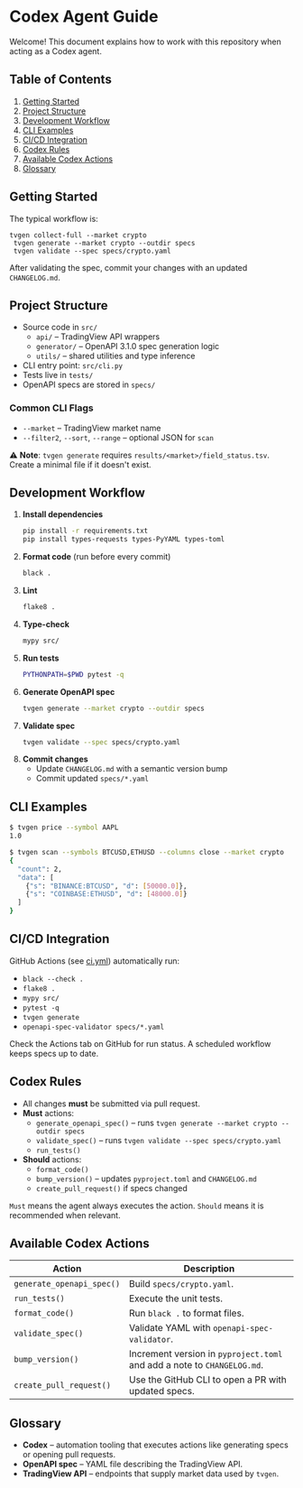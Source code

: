 # Codex Agent Guide

Welcome! This document explains how to work with this repository when acting as a Codex agent.

## Table of Contents
1. [Getting Started](#getting-started)
2. [Project Structure](#project-structure)
3. [Development Workflow](#development-workflow)
4. [CLI Examples](#cli-examples)
5. [CI/CD Integration](#cicd-integration)
6. [Codex Rules](#codex-rules)
7. [Available Codex Actions](#available-codex-actions)
8. [Glossary](#glossary)

## Getting Started

The typical workflow is:

```
tvgen collect-full --market crypto
 tvgen generate --market crypto --outdir specs
 tvgen validate --spec specs/crypto.yaml
```

After validating the spec, commit your changes with an updated `CHANGELOG.md`.

## Project Structure

- Source code in `src/`
  - `api/` – TradingView API wrappers
  - `generator/` – OpenAPI 3.1.0 spec generation logic
  - `utils/` – shared utilities and type inference
- CLI entry point: `src/cli.py`
- Tests live in `tests/`
- OpenAPI specs are stored in `specs/`

### Common CLI Flags

- `--market` – TradingView market name
- `--filter2`, `--sort`, `--range` – optional JSON for `scan`

⚠️ **Note**: `tvgen generate` requires `results/<market>/field_status.tsv`. Create a minimal file if it doesn't exist.

## Development Workflow

1. **Install dependencies**
   ```bash
   pip install -r requirements.txt
   pip install types-requests types-PyYAML types-toml
   ```
2. **Format code** (run before every commit)
   ```bash
   black .
   ```
3. **Lint**
   ```bash
   flake8 .
   ```
4. **Type-check**
   ```bash
   mypy src/
   ```
5. **Run tests**
   ```bash
   PYTHONPATH=$PWD pytest -q
   ```
6. **Generate OpenAPI spec**
   ```bash
   tvgen generate --market crypto --outdir specs
   ```
7. **Validate spec**
   ```bash
   tvgen validate --spec specs/crypto.yaml
   ```
8. **Commit changes**
   - Update `CHANGELOG.md` with a semantic version bump
   - Commit updated `specs/*.yaml`

## CLI Examples

```bash
$ tvgen price --symbol AAPL
1.0

$ tvgen scan --symbols BTCUSD,ETHUSD --columns close --market crypto
{
  "count": 2,
  "data": [
    {"s": "BINANCE:BTCUSD", "d": [50000.0]},
    {"s": "COINBASE:ETHUSD", "d": [48000.0]}
  ]
}
```

## CI/CD Integration

GitHub Actions (see [ci.yml](.github/workflows/ci.yml)) automatically run:
- `black --check .`
- `flake8 .`
- `mypy src/`
- `pytest -q`
- `tvgen generate`
- `openapi-spec-validator specs/*.yaml`

Check the Actions tab on GitHub for run status. A scheduled workflow keeps specs up to date.

## Codex Rules

- All changes **must** be submitted via pull request.
- **Must** actions:
  - `generate_openapi_spec()` – runs `tvgen generate --market crypto --outdir specs`
  - `validate_spec()` – runs `tvgen validate --spec specs/crypto.yaml`
  - `run_tests()`
- **Should** actions:
  - `format_code()`
  - `bump_version()` – updates `pyproject.toml` and `CHANGELOG.md`
  - `create_pull_request()` if specs changed

`Must` means the agent always executes the action. `Should` means it is recommended when relevant.

## Available Codex Actions

| Action | Description |
| ------ | ----------- |
| `generate_openapi_spec()` | Build `specs/crypto.yaml`. |
| `run_tests()` | Execute the unit tests. |
| `format_code()` | Run `black .` to format files. |
| `validate_spec()` | Validate YAML with `openapi-spec-validator`. |
| `bump_version()` | Increment version in `pyproject.toml` and add a note to `CHANGELOG.md`. |
| `create_pull_request()` | Use the GitHub CLI to open a PR with updated specs. |

## Glossary

- **Codex** – automation tooling that executes actions like generating specs or opening pull requests.
- **OpenAPI spec** – YAML file describing the TradingView API.
- **TradingView API** – endpoints that supply market data used by `tvgen`.
